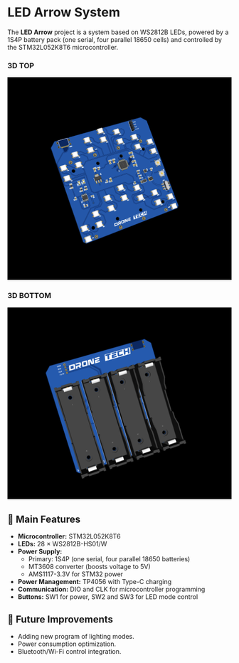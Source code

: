 # LED Arrow System

The **LED Arrow** project is a system based on WS2812B LEDs, powered by a 1S4P battery pack (one serial, four parallel 18650 cells) and controlled by the STM32L052K8T6 microcontroller.
### 3D TOP
![3D View 1](docs/3D_view1.png)

### 3D BOTTOM
![3D View 2](docs/3D_view2.png)

## 📌 Main Features

- **Microcontroller:** STM32L052K8T6  
- **LEDs:** 28 × WS2812B-HS01/W  
- **Power Supply:**
  - Primary: 1S4P (one serial, four parallel 18650 batteries)  
  - MT3608 converter (boosts voltage to 5V)  
  - AMS1117-3.3V for STM32 power  
- **Power Management:** TP4056 with Type-C charging  
- **Communication:** DIO and CLK for microcontroller programming  
- **Buttons:** SW1 for power, SW2 and SW3 for LED mode control  

## 🔧 Future Improvements

- Adding new program of lighting modes.  
- Power consumption optimization.  
- Bluetooth/Wi-Fi control integration.  